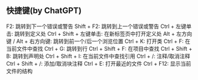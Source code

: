 

## 快捷键(by ChatGPT)
F2: 跳转到下一个错误或警告
Shift + F2: 跳转到上一个错误或警告
Ctrl + 左键单击: 跳转到定义处
Ctrl + Shift + 左键单击: 在新标签页中打开定义处
Alt + 左方向键 / Alt + 右方向键: 跳转到前一个/后一个浏览位置
Ctrl + K: 打开类
Ctrl + F: 在当前文件中查找
Ctrl + G: 跳转到行
Ctrl + Shift + F: 在项目中查找
Ctrl + Shift + B: 跳转到声明处
Ctrl + Shift + I: 在当前文件中查找引用
Ctrl + /: 注释/取消注释
Ctrl + Shift + /: 添加/取消块注释
Ctrl + E: 打开最近的文件
Ctrl + F12: 显示当前文件的结构


